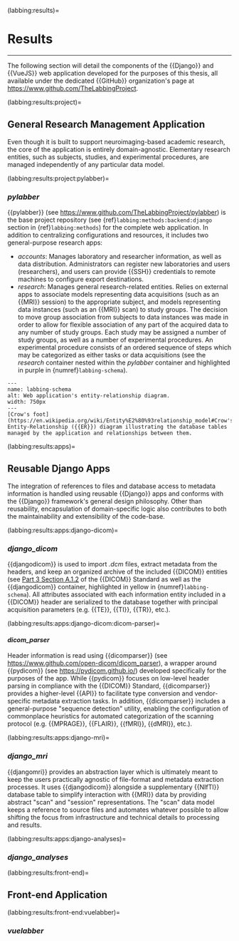 (labbing:results)=
# Results

<hr>

The following section will detail the components of the {{Django}} and {{VueJS}} web application developed for the purposes of this thesis, all available under the dedicated {{GitHub}} organization's page at https://www.github.com/TheLabbingProject.

(labbing:results:project)=
## General Research Management Application

Even though it is built to support neuroimaging-based academic research, the core of the application is entirely domain-agnostic. Elementary research entities, such as subjects, studies, and experimental procedures, are managed independently of any particular data model.

(labbing:results:project:pylabber)=
### *pylabber*

{{pylabber}} (see https://www.github.com/TheLabbingProject/pylabber) is the base project repository (see {ref}`labbing:methods:backend:django` section in {ref}`labbing:methods`) for the complete web application. In addition to centralizing configurations and resources, it includes two general-purpose research apps:

* *accounts*: Manages laboratory and researcher information, as well as data distribution. Administrators can register new laboratories and users (researchers), and users can provide {{SSH}} credentials to remote machines to configure export destinations.
* *research*: Manages general research-related entities. Relies on external apps to associate models representing data acquisitions (such as an {{MRI}} session) to the appropriate subject, and models representing data instances (such as an {{MRI}} scan) to study groups. The decision to move group association from subjects to data instances was made in order to allow for flexible association of any part of the acquired data to any number of study groups. Each study may be assigned a number of study groups, as well as a number of experimental procedures. An experimental procedure consists of an ordered sequence of steps which may be categorized as either tasks or data acquisitions (see the *research* container nested within the *pylabber* container and highlighted in purple in {numref}`labbing-schema`).

```{figure} ./assets/labbing_schema.png
---
name: labbing-schema
alt: Web application's entity-relationship diagram.
width: 750px
---
[Crow's foot](https://en.wikipedia.org/wiki/Entity%E2%80%93relationship_model#Crow's_foot_notation) Entity-Relationship ({{ER}}) diagram illustrating the database tables managed by the application and relationships between them.
```

(labbing:results:apps)=
## Reusable Django Apps

The integration of references to files and database access to metadata information is handled using reusable {{Django}} apps and conforms with the {{Django}} framework's general design philosophy. Other than reusability, encapsulation of domain-specific logic also contributes to both the maintainability and extensibility of the code-base.

(labbing:results:apps:django-dicom)=
### *django_dicom*

{{djangodicom}} is used to import *.dcm* files, extract metadata from the headers, and keep an organized archive of the included {{DICOM}} entities (see [Part 3 Section A.1.2](https://dicom.nema.org/dicom/2013/output/chtml/part03/chapter_A.html) of the {{DICOM}} Standard as well as the {{djangodicom}} container, highlighted in yellow in {numref}`labbing-schema`). All attributes associated with each information entity included in a {{DICOM}} header are serialized to the database together with principal acquisition parameters (e.g. {{TE}}, {{TI}}, {{TR}}, etc.).

(labbing:results:apps:django-dicom:dicom-parser)=
#### *dicom_parser*

Header information is read using {{dicomparser}} (see https://www.github.com/open-dicom/dicom_parser), a wrapper around {{pydicom}} (see https://pydicom.github.io/) developed specifically for the purposes of the app. While {{pydicom}} focuses on low-level header parsing in compliance with the {{DICOM}} Standard, {{dicomparser}} provides a higher-level {{API}} to facilitate type conversion and vendor-specific metadata extraction tasks. In addition, {{dicomparser}} includes a general-purpose "sequence detection" utility, enabling the configuration of commonplace heuristics for automated categorization of the scanning protocol (e.g. {{MPRAGE}}, {{FLAIR}}, {{fMRI}}, {{dMRI}}, etc.).

(labbing:results:apps:django-mri)=
### *django_mri*

{{djangomri}} provides an abstraction layer which is ultimately meant to keep the users practically agnostic of file-format and metadata extraction processes. It uses {{djangodicom}} alongside a supplementary {{NIfTI}} database table to simplify interaction with {{MRI}} data by providing abstract "scan" and "session" representations. The "scan" data model keeps a reference to source files and automates whatever possible to allow shifting the focus from infrastructure and technical details to processing and results.

(labbing:results:apps:django-analyses)=
### *django_analyses*

(labbing:results:front-end)=
## Front-end Application

(labbing:results:front-end:vuelabber)=
### *vuelabber*

